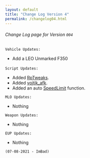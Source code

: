```yaml
---
layout: default
title: "Change Log Version 4"
permalink: /changelog04.html
---
```



###### Change Log page for Version `004`

``` Vehicle Updates: ```

- Add a LEO Unmarked F350

‎``` Script Updates: ```

- Added [RpTweaks](https://forum.cfx.re/t/release-rptweaks-multiple-tweaks-for-a-better-rp-world/3067592).
- Added [vojtik_afk](https://forum.cfx.re/t/standalone-vojtik-afk-afk-on-server-with-style/3438848).
- Added an auto [SpeedLimit](https://forum.cfx.re/t/release-automatic-speed-limiter-speedlimit-display/3379415) function.

``` MLO Updates: ```

- Nothing

``` Weapon Updates: ```

- Nothing

``` EUP Updates: ```

- Nothing

`(07-08-2021 - ImBad)`

